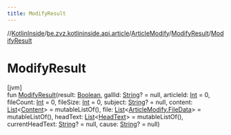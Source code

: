 ```yaml
---
title: ModifyResult
---
```

//[KotlinInside](../../../../index.html)/[be.zvz.kotlininside.api.article](../../index.html)/[ArticleModify](../index.html)/[ModifyResult](index.html)/[ModifyResult](-modify-result.html)



# ModifyResult



[jvm]\
fun [ModifyResult](-modify-result.html)(result: [Boolean](https://kotlinlang.org/api/latest/jvm/stdlib/kotlin/-boolean/index.html), gallId: [String](https://kotlinlang.org/api/latest/jvm/stdlib/kotlin/-string/index.html)? = null, articleId: [Int](https://kotlinlang.org/api/latest/jvm/stdlib/kotlin/-int/index.html) = 0, fileCount: [Int](https://kotlinlang.org/api/latest/jvm/stdlib/kotlin/-int/index.html) = 0, fileSize: [Int](https://kotlinlang.org/api/latest/jvm/stdlib/kotlin/-int/index.html) = 0, subject: [String](https://kotlinlang.org/api/latest/jvm/stdlib/kotlin/-string/index.html)? = null, content: [List](https://kotlinlang.org/api/latest/jvm/stdlib/kotlin.collections/-list/index.html)&lt;[Content](../../../be.zvz.kotlininside.api.type.content/-content/index.html)&gt; = mutableListOf(), file: [List](https://kotlinlang.org/api/latest/jvm/stdlib/kotlin.collections/-list/index.html)&lt;[ArticleModify.FileData](../-file-data/index.html)&gt; = mutableListOf(), headText: [List](https://kotlinlang.org/api/latest/jvm/stdlib/kotlin.collections/-list/index.html)&lt;[HeadText](../../../be.zvz.kotlininside.api.type/-head-text/index.html)&gt; = mutableListOf(), currentHeadText: [String](https://kotlinlang.org/api/latest/jvm/stdlib/kotlin/-string/index.html)? = null, cause: [String](https://kotlinlang.org/api/latest/jvm/stdlib/kotlin/-string/index.html)? = null)




